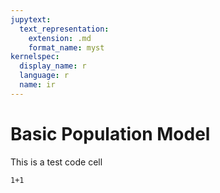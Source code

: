 ```yaml
---
jupytext:
  text_representation:
    extension: .md
    format_name: myst
kernelspec:
  display_name: r
  language: r
  name: ir
---
```


# Basic Population Model

This is a test code cell

```{code-cell} r
1+1
```